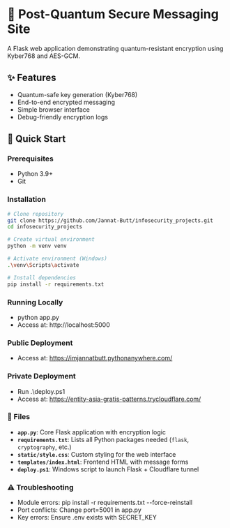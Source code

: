 # 🔐 Post-Quantum Secure Messaging Site

A Flask web application demonstrating quantum-resistant encryption using Kyber768 and AES-GCM.

## ✨ Features
- Quantum-safe key generation (Kyber768)
- End-to-end encrypted messaging
- Simple browser interface
- Debug-friendly encryption logs

## 🚀 Quick Start

### Prerequisites
- Python 3.9+
- Git

### Installation
```bash
# Clone repository
git clone https://github.com/Jannat-Butt/infosecurity_projects.git
cd infosecurity_projects

# Create virtual environment
python -m venv venv

# Activate environment (Windows)
.\venv\Scripts\activate

# Install dependencies
pip install -r requirements.txt
```
### Running Locally
  - python app.py
  - Access at: http://localhost:5000

### Public Deployment
  - Access at: https://imjannatbutt.pythonanywhere.com/

### Private Deployment
  - Run .\deploy.ps1
  - Access at: https://entity-asia-gratis-patterns.trycloudflare.com/


### 📂 Files
  - **`app.py`**: Core Flask application with encryption logic
  - **`requirements.txt`**: Lists all Python packages needed (`flask`, `cryptography`, etc.)
  - **`static/style.css`**: Custom styling for the web interface
  - **`templates/index.html`**: Frontend HTML with message forms
  - **`deploy.ps1`**: Windows script to launch Flask + Cloudflare tunnel


### ⚠️ Troubleshooting
  - Module errors: pip install -r requirements.txt --force-reinstall
  - Port conflicts: Change port=5001 in app.py
  - Key errors: Ensure .env exists with SECRET_KEY
